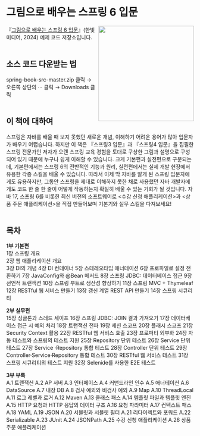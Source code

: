 # 그림으로 배우는 스프링 6 입문
<a href="https://www.hanbit.co.kr/store/books/look.php?p_code=B9703548802"><img src="https://www.hanbit.co.kr/data/books/B9703548802_l.jpg" height="256px" align="right"></a>

『[그림으로 배우는 스프링 6 입문](https://www.hanbit.co.kr/store/books/look.php?p_code=B9703548802)』(한빛미디어, 2024) 예제 코드 저장소입니다.
<br/>
<br/>
## 소스 코드 다운받는 법
spring-book-src-master.zip 클릭 → 오른쪽 상단의 ··· 클릭 → Downloads 클릭
<br/>
<br/>
## 이 책에 대하여
스프링은 자바를 배울 때 보지 못했던 새로운 개념, 이해하기 어려운 용어가 많아 입문자가 배우기 어렵습니다. 하지만 이 책은 『스프링3 입문』과 『스프링4 입문』을 집필한 스프링 전문가인 저자가 오랜 스프링 교육 경험을 토대로 구상한 그림과 설명으로 구성되어 있기 때문에 누구나 쉽게 이해할 수 있습니다. 크게 기본편과 실전편으로 구분되는데, 기본편에서는 스프링 6의 전반적인 기능과 원리, 실전편에서는 실제 개발 현장에서 유용한 각종 스킬을 배울 수 있습니다. 따라서 이제 막 자바를 알게 된 스프링 입문자에게도 유용하지만, 그동안 스프링을 제대로 이해하지 못한 채로 사용했던 자바 개발자에게도 코드 한 줄 한 줄이 어떻게 작동하는지 확실히 배울 수 있는 기회가 될 것입니다. 자바 17, 스프링 6를 비롯한 최신 버전의 소프트웨어로 <수강 신청 애플리케이션>과 <상품 주문 애플리케이션>을 직접 만들어보며 기본기와 실무 스킬을 다져보세요!
<br/>
<br/>
## 목차
**1부 기본편**  
1장 스프링 개요<br/>
2장 웹 애플리케이션 개요<br/>
3장 DI의 개념
4장 DI 컨테이너
5장 스테레오타입 애너테이션
6장 프로파일로 설정 전환하기
7장 JavaConfig와 @Bean 메서드
8장 스프링 JDBC: 데이터베이스 접근
9장 선언적 트랜잭션
10장 스프링 부트로 생산성 향상하기
11장 스프링 MVC + Thymeleaf
12장 RESTful 웹 서비스 만들기
13장 갱신 계열 REST API 만들기
14장 스프링 시큐리티  


**2부 실무편**     
15장 싱글톤과 스레드 세이프
16장 스프링 JDBC: JOIN 결과 가져오기
17장 데이터베이스 접근 시 예외 처리
18장 트랜잭션 전파
19장 세션 스코프
20장 플래시 스코프
21장 Security Context 활용
22장 RESTful 웹 서비스 호출
23장 프로퍼티 외부화
24장 자동 테스트와 스프링의 테스트 지원
25장 Repository 단위 테스트
26장 Service 단위 테스트
27장 Service ·Repository 통합 테스트
28장 Controller 단위 테스트
29장 Controller·Service·Repository 통합 테스트
30장 RESTful 웹 서비스 테스트
31장 스프링 시큐리티의 테스트 지원
32장 Selenide를 사용한 E2E 테스트  


**3부 부록**   
A.1 트랜잭션
A.2 AP 서버
A.3 인터페이스
A.4 커맨드라인 인수
A.5 애너테이션
A.6 DataSource
A.7 내장 DB
A.8 검사 예외와 비검사 예외
A.9 Map
A.10 ThreadLocal
A.11 로그 레벨과 로거
A.12 Maven
A.13 클래스 패스
A.14 템플릿 파일과 템플릿 엔진
A.15 HTTP 요청과 HTTP 응답의 데이터 구조
A.16 요청 파라미터
A.17 컨텍스트 패스
A.18 YAML
A.19 JSON
A.20 서블릿과 서블릿 필터
A.21 리다이렉트와 포워드
A.22 Serializable
A.23 JUnit
A.24 JSONPath
A.25 수강 신청 애플리케이션
A.26 상품 주문 애플리케이션 
